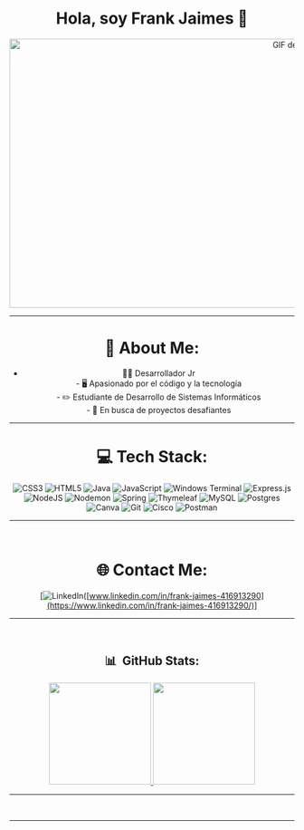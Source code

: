 
<div align="center">
<h1 align="center">Hola, soy Frank Jaimes</a> 👋</h1>

<img src="https://i.imgur.com/JsG45ka.gif" alt="GIF de Imgur" width="1000" height="475">
<hr>

# 💫 About Me:
- 🧑‍💻 Desarrollador Jr<br>- 🖥️ Apasionado por el código y la tecnología<br>- ✏️ Estudiante de Desarrollo de Sistemas Informáticos<br>- 🔎 En busca de proyectos desafiantes
<hr>

# 💻 Tech Stack:
![CSS3](https://img.shields.io/badge/css3-%231572B6.svg?style=for-the-badge&logo=css3&logoColor=white) ![HTML5](https://img.shields.io/badge/html5-%23E34F26.svg?style=for-the-badge&logo=html5&logoColor=white) ![Java](https://img.shields.io/badge/java-%23ED8B00.svg?style=for-the-badge&logo=openjdk&logoColor=white) ![JavaScript](https://img.shields.io/badge/javascript-%23323330.svg?style=for-the-badge&logo=javascript&logoColor=%23F7DF1E) ![Windows Terminal](https://img.shields.io/badge/Windows%20Terminal-%234D4D4D.svg?style=for-the-badge&logo=windows-terminal&logoColor=white) ![Express.js](https://img.shields.io/badge/express.js-%23404d59.svg?style=for-the-badge&logo=express&logoColor=%2361DAFB) ![NodeJS](https://img.shields.io/badge/node.js-6DA55F?style=for-the-badge&logo=node.js&logoColor=white) ![Nodemon](https://img.shields.io/badge/NODEMON-%23323330.svg?style=for-the-badge&logo=nodemon&logoColor=%BBDEAD) ![Spring](https://img.shields.io/badge/spring-%236DB33F.svg?style=for-the-badge&logo=spring&logoColor=white) ![Thymeleaf](https://img.shields.io/badge/Thymeleaf-%23005C0F.svg?style=for-the-badge&logo=Thymeleaf&logoColor=white) ![MySQL](https://img.shields.io/badge/mysql-4479A1.svg?style=for-the-badge&logo=mysql&logoColor=white) ![Postgres](https://img.shields.io/badge/postgres-%23316192.svg?style=for-the-badge&logo=postgresql&logoColor=white) ![Canva](https://img.shields.io/badge/Canva-%2300C4CC.svg?style=for-the-badge&logo=Canva&logoColor=white) ![Git](https://img.shields.io/badge/git-%23F05033.svg?style=for-the-badge&logo=git&logoColor=white) ![Cisco](https://img.shields.io/badge/cisco-%23049fd9.svg?style=for-the-badge&logo=cisco&logoColor=black) ![Postman](https://img.shields.io/badge/Postman-FF6C37?style=for-the-badge&logo=postman&logoColor=white)
<hr>
<br>

# 🌐 Contact Me:
[![LinkedIn](https://img.shields.io/badge/LinkedIn-%230077B5.svg?logo=linkedin&logoColor=white)([www.linkedin.com/in/frank-jaimes-416913290](https://www.linkedin.com/in/frank-jaimes-416913290/)] 
<hr>
<br>

## 📊 &nbsp;GitHub Stats:
<p align="center">
<a href="https://github.com/Fsjaimes">
  <img height="180em" src="https://github-readme-stats-eight-theta.vercel.app/api?username=Fsjaimes&show_icons=true&theme=tokyonight&include_all_commits=true&count_private=true"/>
  <img height="180em" src="https://github-readme-stats-eight-theta.vercel.app/api/top-langs/?username=Fsjaimes&layout=compact&langs_count=8&theme=tokyonight"/>
</a>
</p>
<!--
![](https://github-readme-stats.vercel.app/api?username=Fsjaimes&theme=tokyonight&hide_border=false&include_all_commits=false&count_private=false)<br/>
![](https://github-readme-streak-stats.herokuapp.com/?user=Fsjaimes&theme=tokyonight&hide_border=false)<br/>
![](https://github-readme-stats.vercel.app/api/top-langs/?username=Fsjaimes&theme=tokyonight&hide_border=false&include_all_commits=false&count_private=false&layout=compact)
-->

<hr>
<br>

<!--## 🔝 Top Contributed Repo
![](https://github-contributor-stats.vercel.app/api?username=Fsjaimes&limit=5&theme=dark&combine_all_yearly_contributions=true)

[![](https://visitcount.itsvg.in/api?id=Fsjaimes&icon=5&color=12)](https://visitcount.itsvg.in)
-->

<hr>
<br>

<!-- Proudly created with GPRM ( https://gprm.itsvg.in ) -->


